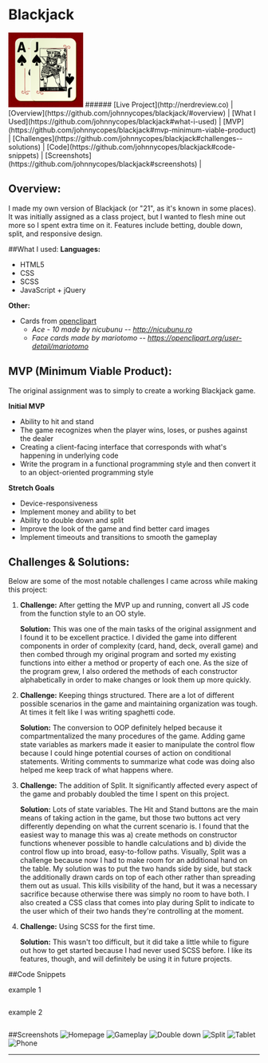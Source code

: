 # Blackjack
<img src="images/screenshots/blackjack.png" alt="Blackjack" width="150px"/>
######
[Live Project](http://nerdreview.co)   |   [Overview](https://github.com/johnnycopes/blackjack/#overview)   |   [What I Used](https://github.com/johnnycopes/blackjack#what-i-used)   |   [MVP](https://github.com/johnnycopes/blackjack#mvp-minimum-viable-product)   |   [Challenges](https://github.com/johnnycopes/blackjack#challenges--solutions)   |   [Code](https://github.com/johnnycopes/blackjack#code-snippets)   | [Screenshots](https://github.com/johnnycopes/blackjack#screenshots)   |

## Overview:
I made my own version of Blackjack (or "21", as it's known in some places). It was initially assigned as a class project, but I wanted to flesh mine out more so I spent extra time on it. Features include betting, double down, split, and responsive design.

##What I used:
**Languages:**  
* HTML5
* CSS
* SCSS
* JavaScript + jQuery

**Other:**  
* Cards from [openclipart](https://openclipart.org/)
  * *Ace - 10 made by nicubunu -- http://nicubunu.ro*
  * *Face cards made by mariotomo -- https://openclipart.org/user-detail/mariotomo*


## MVP (Minimum Viable Product):
The original assignment was to simply to create a working Blackjack game.

**Initial MVP**
* Ability to hit and stand
* The game recognizes when the player wins, loses, or pushes against the dealer
* Creating a client-facing interface that corresponds with what's happening in underlying code
* Write the program in a functional programming style and then convert it to an object-oriented programming style

**Stretch Goals**
* Device-responsiveness
* Implement money and ability to bet
* Ability to double down and split
* Improve the look of the game and find better card images
* Implement timeouts and transitions to smooth the gameplay

## Challenges & Solutions:
Below are some of the most notable challenges I came across while making this project:

1.  **Challenge:** After getting the MVP up and running, convert all JS code from the function style to an OO style.

    **Solution:** This was one of the main tasks of the original assignment and I found it to be excellent practice. I divided the game into different components in order of complexity (card, hand, deck, overall game) and then combed through my original program and sorted my existing functions into either a method or property of each one. As the size of the program grew, I also ordered the methods of each constructor alphabetically in order to make changes or look them up more quickly.

2.  **Challenge:** Keeping things structured. There are a lot of different possible scenarios in the game and maintaining organization was tough. At times it felt like I was writing spaghetti code.

    **Solution:** The conversion to OOP definitely helped because it compartmentalized the many procedures of the game. Adding game state variables as markers made it easier to manipulate the control flow because I could hinge potential courses of action on conditional statements. Writing comments to summarize what code was doing also helped me keep track of what happens where.

3.  **Challenge:** The addition of Split. It significantly affected every aspect of the game and probably doubled the time I spent on this project.

    **Solution:** Lots of state variables. The Hit and Stand buttons are the main means of taking action in the game, but those two buttons act very differently depending on what the current scenario is. I found that the easiest way to manage this was a) create methods on constructor functions whenever possible to handle calculations and b) divide the control flow up into broad, easy-to-follow paths. Visually, Split was a challenge because now I had to make room for an additional hand on the table. My solution was to put the two hands side by side, but stack the additionally drawn cards on top of each other rather than spreading them out as usual. This kills visibility of the hand, but it was a necessary sacrifice because otherwise there was simply no room to have both. I also created a CSS class that comes into play during Split to indicate to the user which of their two hands they're controlling at the moment.

4. **Challenge:** Using SCSS for the first time.

    **Solution:** This wasn't too difficult, but it did take a little while to figure out how to get started because I had never used SCSS before. I like its features, though, and will definitely be using it in future projects.


##Code Snippets

example 1
```SCSS
```

example 2
``` jQuery
```

##Screenshots
![Homepage]()
![Gameplay]()
![Double down]('images/screenshots/double-down.png')
![Split]()
![Tablet]()
![Phone]()

********
